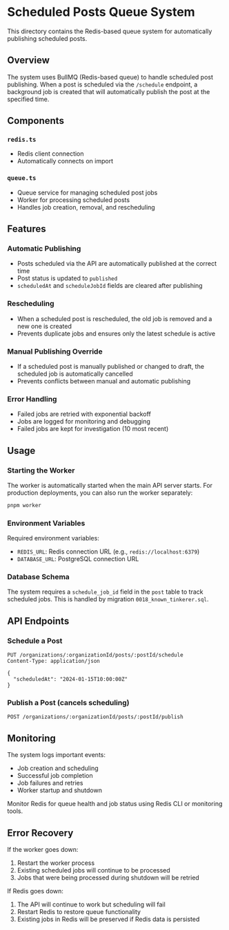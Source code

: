 # Scheduled Posts Queue System

This directory contains the Redis-based queue system for automatically publishing scheduled posts.

## Overview

The system uses BullMQ (Redis-based queue) to handle scheduled post publishing. When a post is scheduled via the `/schedule` endpoint, a background job is created that will automatically publish the post at the specified time.

## Components

### `redis.ts`
- Redis client connection
- Automatically connects on import

### `queue.ts`
- Queue service for managing scheduled post jobs
- Worker for processing scheduled posts
- Handles job creation, removal, and rescheduling

## Features

### Automatic Publishing
- Posts scheduled via the API are automatically published at the correct time
- Post status is updated to `published`
- `scheduledAt` and `scheduleJobId` fields are cleared after publishing

### Rescheduling
- When a scheduled post is rescheduled, the old job is removed and a new one is created
- Prevents duplicate jobs and ensures only the latest schedule is active

### Manual Publishing Override
- If a scheduled post is manually published or changed to draft, the scheduled job is automatically cancelled
- Prevents conflicts between manual and automatic publishing

### Error Handling
- Failed jobs are retried with exponential backoff
- Jobs are logged for monitoring and debugging
- Failed jobs are kept for investigation (10 most recent)

## Usage

### Starting the Worker

The worker is automatically started when the main API server starts. For production deployments, you can also run the worker separately:

```bash
pnpm worker
```

### Environment Variables

Required environment variables:
- `REDIS_URL`: Redis connection URL (e.g., `redis://localhost:6379`)
- `DATABASE_URL`: PostgreSQL connection URL

### Database Schema

The system requires a `schedule_job_id` field in the `post` table to track scheduled jobs. This is handled by migration `0018_known_tinkerer.sql`.

## API Endpoints

### Schedule a Post
```http
PUT /organizations/:organizationId/posts/:postId/schedule
Content-Type: application/json

{
  "scheduledAt": "2024-01-15T10:00:00Z"
}
```

### Publish a Post (cancels scheduling)
```http
POST /organizations/:organizationId/posts/:postId/publish
```

## Monitoring

The system logs important events:
- Job creation and scheduling
- Successful job completion
- Job failures and retries
- Worker startup and shutdown

Monitor Redis for queue health and job status using Redis CLI or monitoring tools.

## Error Recovery

If the worker goes down:
1. Restart the worker process
2. Existing scheduled jobs will continue to be processed
3. Jobs that were being processed during shutdown will be retried

If Redis goes down:
1. The API will continue to work but scheduling will fail
2. Restart Redis to restore queue functionality
3. Existing jobs in Redis will be preserved if Redis data is persisted